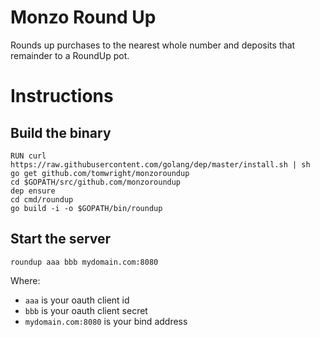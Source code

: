 # Monzo Round Up

Rounds up purchases to the nearest whole number and deposits that remainder to a RoundUp pot.

# Instructions

## Build the binary

```
RUN curl https://raw.githubusercontent.com/golang/dep/master/install.sh | sh
go get github.com/tomwright/monzoroundup
cd $GOPATH/src/github.com/monzoroundup
dep ensure
cd cmd/roundup
go build -i -o $GOPATH/bin/roundup
```

## Start the server

```
roundup aaa bbb mydomain.com:8080
```

Where:
- `aaa` is your oauth client id
- `bbb` is your oauth client secret
- `mydomain.com:8080` is your bind address